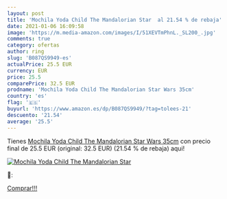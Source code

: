 ```yaml
---
layout: post
title: 'Mochila Yoda Child The Mandalorian Star  al 21.54 % de rebaja'
date: 2021-01-06 16:09:58
image: 'https://m.media-amazon.com/images/I/51XEVTmPhnL._SL200_.jpg'
comments: true
category: ofertas
author: ring
slug: 'B087QS9949-es'
actualPrice: 25.5 EUR
currency: EUR
price: 25.5
comparePrice: 32.5 EUR
prodname: 'Mochila Yoda Child The Mandalorian Star Wars 35cm'
country: 'es'
flag: '🇪🇸'
buyurl: 'https://www.amazon.es/dp/B087QS9949/?tag=tolees-21'
descuento: '21.54'
average: '25.5'
---
```


Tienes [Mochila Yoda Child The Mandalorian Star Wars 35cm](https://www.amazon.es/dp/B087QS9949/?tag=tolees-21) con precio final de  25.5 EUR (original: 32.5 EUR) (21.54 %  de rebaja) aqui!

[![Mochila Yoda Child The Mandalorian Star ](https://m.media-amazon.com/images/I/51XEVTmPhnL._SL200_.jpg)](https://www.amazon.es/dp/B087QS9949/?tag=tolees-21)

🔎:


[Comprar!!!](https://www.amazon.es/dp/B087QS9949/?tag=tolees-21)
